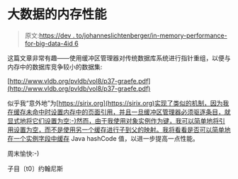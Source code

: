# 大数据的内存性能

> 原文:[https://dev . to/johanneslichtenberger/in-memory-performance-for-big-data-4id 6](https://dev.to/johanneslichtenberger/in-memory-performance-for-big-data-4id6)

这篇文章非常有趣——使用缓冲区管理器对传统数据库系统进行指针重组，以便与内存中的数据库竞争较小的数据集:

[http://www.vldb.org/pvldb/vol8/p37-graefe.pdf](http://www.vldb.org/pvldb/vol8/p37-graefe.pdf)

似乎我“意外地”为[https://sirix.org](https://sirix.org)实现了类似的机制，因为我在缓存未命中时设置内存中的页面引用，并且一旦缓冲区管理器必须驱逐条目，就显式地将它们设置为空:-)然而，由于我使用对象实例作为键，我可以简单地将引用设置为空，而不是使用另一个缓存进行子到父的映射。我将看看是否可以简单地在一个实例字段中缓存 Java hashCode 值，以进一步提高一点性能。

周末愉快:-)

子目〔t0〕约翰尼斯
